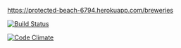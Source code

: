 https://protected-beach-6794.herokuapp.com/breweries

[![Build Status](https://travis-ci.org/Eversor11/ratebeer.png)](https://travis-ci.org/Eversor11/ratebeer)

[![Code Climate](https://codeclimate.com/github/Eversor11/ratebeer.png)](https://codeclimate.com/github/Eversor11/ratebeer)